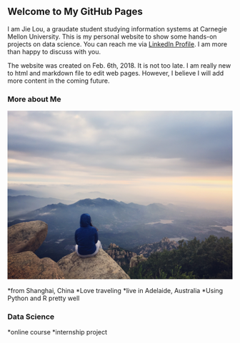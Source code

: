 
## Welcome to My GitHub Pages

I am Jie Lou, a graudate student studying information systems at Carnegie Mellon University. This is my personal website to show some hands-on projects on data science. You can reach me via [LinkedIn Profile](https://www.linkedin.com/in/jielou/). I am more than happy to discuss with you.

The website was created on Feb. 6th, 2018. It is not too late. I am really new to html and markdown file to edit web pages. However, I believe I will add more content in the coming future.

### More about Me

![Mount Tai](20170727_201907397_iOS.jpg)

*from Shanghai, China
*Love traveling
*live in Adelaide, Australia
*Using Python and R pretty well


### Data Science

*online course
*internship project


